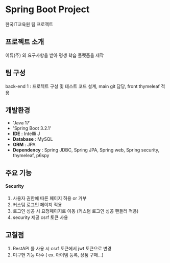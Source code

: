 # Spring Boot Project
한국IT교육원 팀 프로젝트


## 프로젝트 소개
이튜(주) 의 요구사항을 받아 평생 학습 플랫폼을 제작

## 팀 구성
back-end 1 : 프로젝트 구성 및 테스트 코드 설계, main git 담당, front thymeleaf 적용

## 개발환경
- 'Java 17'
- 'Spring Boot 3.2.1'
- **IDE** : Intellli J
- **Database** : MySQL
- **ORM** : JPA
- **Dependency** : Spring JDBC, Spring JPA, Spring web, Spring security, thymeleaf, p6spy

## 주요 기능
#### Security
1. 사용자 권한에 따른 페이지 허용 or 거부
2. 커스텀 로그인 페이지 적용
3. 로그인 성공 시 요청페이지로 이동 (커스텀 로그인 성공 핸들러 적용)
5. security 제공 csrf 토큰 사용

## 고칠점
1. RestAPI 를 사용 시 csrf 토큰에서 jwt 토큰으로 변경
2. 미구현 기능 다수 ( ex. 아이템 등록, 상품 구매...)
